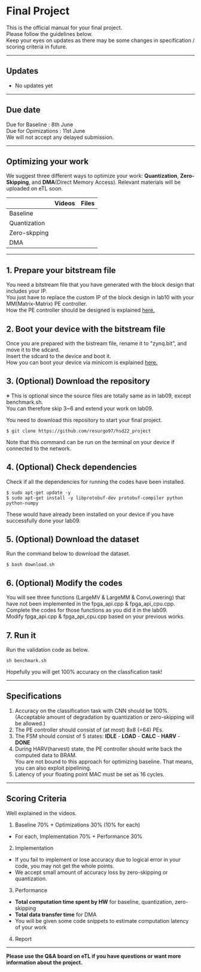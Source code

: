 # Final Project 
This is the official manual for your final project.  
Please follow the guidelines below.   
Keep your eyes on updates as there may be some changes in specification / scoring criteria in future.

---
## Updates 
- No updates yet

---

## Due date
Due for Baseline : 8th June  
Due for Opimizations : 11st June  
We will not accept any delayed submission.

---

## Optimizing your work
We suggest three different ways to optimize your work: **Quantization**, **Zero-Skipping**, and **DMA**(Direct Memory Access). 
Relevant materials will be uploaded on eTL soon. 


|              | Videos |  Files  |
|--------------|--------|---------|
| Baseline     |        |         |
| Quantization |        |         |
| Zero-skpping |        |         |
| DMA          |        |         |


---
## 1. Prepare your bitstream file
You need a bitstream file that you have generated with the block design that includes your IP.  
You just have to replace the custom IP of the block design in lab10 with your MM(Matrix-Matrix) PE controller.  
How the PE controller should be designed is explained [here.](preview)  


## 2. Boot your device with the bitstream file
Once you are prepared with the bistream file, rename it to "zynq.bit", and move it to the sdcard.  
Insert the sdcard to the device and boot it.  
How you can boot your device via minicom is explained [here.](week8)

  
## 3. (Optional) Download the repository 
※ This is optional since the source files are totally same as in lab09, except benchmark.sh.  
You can therefore skip 3~6 and extend your work on lab09.  
  
You need to download this repository to start your final project.  
```
$ git clone https://github.com/resurgo97/hsd22_project  
```
Note that this command can be run on the terminal on your device if connected to the network.  

## 4. (Optional) Check dependencies 
Check if all the dependencies for running the codes have been installed.
```
$ sudo apt-get update -y
$ sudo apt-get install -y libprotobuf-dev protobuf-compiler python python-numpy
```
These would have already been installed on your device if you have successfully done your lab09.

## 5. (Optional) Download the dataset 
Run the command below to download the dataset.
```
$ bash download.sh
```

## 6. (Optional) Modify the codes
You will see three functions (LargeMV & LargeMM & ConvLowering) that have not been implemented in the fpga_api.cpp & fpga_api_cpu.cpp.  
Complete the codes for those functions as you did it in the lab09.  
Modify fpga_api.cpp & fpga_api_cpu.cpp based on your previous works.  

## 7. Run it
Run the validation code as below.
```
sh benchmark.sh
```
Hopefully you will get 100% accuracy on the classfication task!

---
## Specifications
1. Accuracy on the classification task with CNN should be 100%.   
  (Acceptable amount of degradation by quantization or zero-skipping will be allowed.)
2. The PE controller should consist of (at most) 8x8 (=64) PEs.
3. The FSM should consist of 5 states: **IDLE** - **LOAD** - **CALC** - **HARV** - **DONE**  
4. During HARV(harvest) state, the PE controller should write back the computed data to BRAM.  
You are not bound to this approach for optimizing baseline. That means, you can also exploit pipelining.
5. Latency of your floating point MAC must be set as 16 cycles.

---
## Scoring Criteria
Well explained in the videos.

1. Baseline 70% + Optimizations 30% (10% for each)
  - For each, Implementation 70% + Performance 30%

2. Implementation 
  - If you fail to implement or lose accuracy due to logical error in your code, you may not get the whole points.
  - We accept small amount of accuracy loss by zero-skipping or quantization.

3. Performance 
  - **Total computation time spent by HW** for baseline, quantization, zero-skipping
  - **Total data transfer time** for DMA
  - You will be given some code snippets to estimate computation latency of your work
  
4. Report 


---
**Please use the Q&A board on eTL if you have questions or want more information about the project.**
